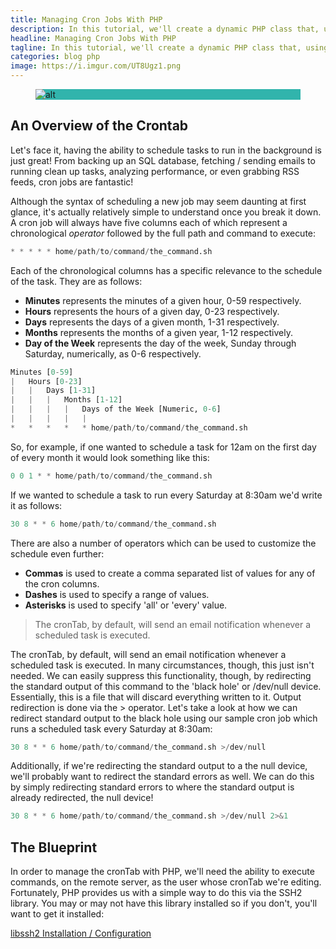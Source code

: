 ```yaml
---
title: Managing Cron Jobs With PHP
description: In this tutorial, we'll create a dynamic PHP class that, using a secure connection, provides us with a means to manipulate the cronTab!
headline: Managing Cron Jobs With PHP
tagline: In this tutorial, we'll create a dynamic PHP class that, using a secure connection, provides us with a means to manipulate the cronTab!
categories: blog php
image: https://i.imgur.com/UT8Ugz1.png
---
```


<figure class="post-image post-image-center" style="background-color:#31b4ac;">
    <img src="{{page.image}}" alt="alt">
</figure>

## An Overview of the Crontab

Let's face it, having the ability to schedule tasks to run in the background is just great! From backing up an SQL 
database, fetching / sending emails to running clean up tasks, analyzing performance, or even grabbing RSS feeds, 
cron jobs are fantastic!

Although the syntax of scheduling a new job may seem daunting at first glance, it's actually relatively simple to 
understand once you break it down. A cron job will always have five columns each of which represent a chronological 
*operator* followed by the full path and command to execute:

```python
* * * * * home/path/to/command/the_command.sh
```

Each of the chronological columns has a specific relevance to the schedule of the task. They are as follows:

- **Minutes** represents the minutes of a given hour, 0-59 respectively.
- **Hours** represents the hours of a given day, 0-23 respectively.
- **Days** represents the days of a given month, 1-31 respectively.
- **Months** represents the months of a given year, 1-12 respectively.
- **Day of the Week** represents the day of the week, Sunday through Saturday, numerically, as 0-6 respectively.


```python
Minutes [0-59]
|   Hours [0-23]
|   |   Days [1-31]
|   |   |   Months [1-12]
|   |   |   |   Days of the Week [Numeric, 0-6]
|   |   |   |   |
*   *   *   *   * home/path/to/command/the_command.sh
```

So, for example, if one wanted to schedule a task for 12am on the first day of every month it would look something like this:

```python
0 0 1 * * home/path/to/command/the_command.sh
```

If we wanted to schedule a task to run every Saturday at 8:30am we'd write it as follows:

```python
30 8 * * 6 home/path/to/command/the_command.sh
```

There are also a number of operators which can be used to customize the schedule even further:

- **Commas** is used to create a comma separated list of values for any of the cron columns.
- **Dashes** is used to specify a range of values.
- **Asterisks** is used to specify 'all' or 'every' value.


> The cronTab, by default, will send an email notification whenever a scheduled task is executed.

The cronTab, by default, will send an email notification whenever a scheduled task is executed.
In many circumstances, though, this just isn't needed. We can easily suppress this functionality, though, by
redirecting the standard output of this command to the 'black hole' or /dev/null device. Essentially, this is
a file that will discard everything written to it. Output redirection is done via the > operator.
Let's take a look at how we can redirect standard output to the black hole using our sample cron job which runs a
scheduled task every Saturday at 8:30am:

```python
30 8 * * 6 home/path/to/command/the_command.sh >/dev/null
```

Additionally, if we're redirecting the standard output to a the null device, we'll probably want to redirect
the standard errors as well. We can do this by simply redirecting standard errors to where the standard output
is already redirected, the null device!

```python
30 8 * * 6 home/path/to/command/the_command.sh >/dev/null 2>&1
```

## The Blueprint

In order to manage the cronTab with PHP, we'll need the ability to execute commands, on the remote server,
as the user whose cronTab we're editing. Fortunately, PHP provides us with a simple way to do this via the SSH2
library. You may or may not have this library installed so if you don't, you'll want to get it installed:


[libssh2 Installation / Configuration](http://www.php.net/manual/en/ssh2.installation.php)